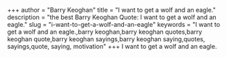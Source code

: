+++
author = "Barry Keoghan"
title = "I want to get a wolf and an eagle."
description = "the best Barry Keoghan Quote: I want to get a wolf and an eagle."
slug = "i-want-to-get-a-wolf-and-an-eagle"
keywords = "I want to get a wolf and an eagle.,barry keoghan,barry keoghan quotes,barry keoghan quote,barry keoghan sayings,barry keoghan saying,quotes, sayings,quote, saying, motivation"
+++
I want to get a wolf and an eagle.
